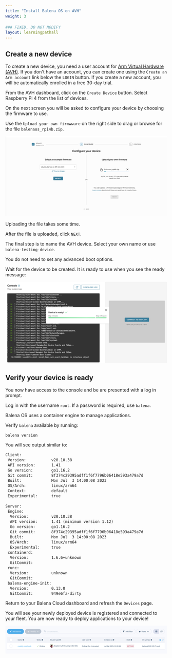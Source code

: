 ```yaml
---
title: "Install Balena OS on AVH"
weight: 3

### FIXED, DO NOT MODIFY
layout: learningpathall
---
```


## Create a new device

To create a new device, you need a user account for [Arm Virtual Hardware (AVH)](https://app.avh.arm.com/). If you don't have an account, you can create one using the `Create an Arm account` link below the `LOGIN` button. If you create a new account, you will be automatically enrolled in a free 30-day trial. 

From the AVH dashboard, click on the `Create Device` button. Select Raspberry Pi 4 from the list of devices. 

On the next screen you will be asked to configure your device by choosing the firmware to use. 

Use the `Upload your own firmwware` on the right side to drag or browse for the file  `balenaos_rpi4b.zip`. 

![upload custom firmware screen](upload_firmware.png)

Uploading the file takes some time. 

After the file is uploaded, click `NEXT`.

The final step is to name the AVH device. Select your own name or use `balena-testing-device`.

You do not need to set any advanced boot options.

Wait for the device to be created. It is ready to use when you see the ready message:

![device ready](device_ready.png)

## Verify your device is ready

You now have access to the console and be are presented with a log in prompt. 

Log in with the username `root`. If a password is required, use `balena`.

Balena OS uses a container engine to manage applications.

Verify `balena` available by running:

```console
balena version
```

You will see output similar to:

```output
Client:
 Version:           v20.10.38
 API version:       1.41
 Go version:        go1.16.2
 Git commit:        8f374c29395adff1f6f7796b06418e593a479a7d
 Built:             Mon Jul  3 14:00:08 2023
 OS/Arch:           linux/arm64
 Context:           default
 Experimental:      true

Server:
 Engine:
  Version:          v20.10.38
  API version:      1.41 (minimum version 1.12)
  Go version:       go1.16.2
  Git commit:       8f374c29395adff1f6f7796b06418e593a479a7d
  Built:            Mon Jul  3 14:00:08 2023
  OS/Arch:          linux/arm64
  Experimental:     true
 containerd:
  Version:          1.6.6+unknown
  GitCommit:
 runc:
  Version:          unknown
  GitCommit:
 balena-engine-init:
  Version:          0.13.0
  GitCommit:        949e6fa-dirty
```

Return to your Balena Cloud dashboard and refresh the `Devices` page. 

You will see your newly deployed device is registered and connected to your fleet. You are now ready to deploy applications to your device!

![devices](balena_devices.png)
